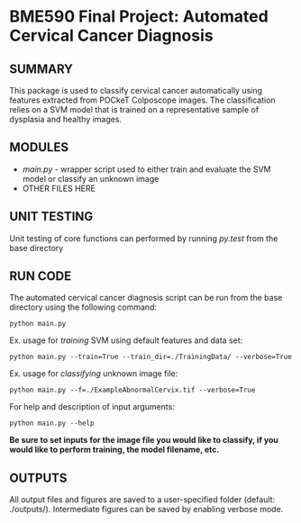 # BME590 Final Project: Automated Cervical Cancer Diagnosis

## SUMMARY
This package is used to classify cervical cancer automatically using features extracted from POCkeT Colposcope images. The classification relies on a SVM model that is trained on a representative sample of dysplasia and healthy images.

## MODULES
* *main.py* - wrapper script used to either train and evaluate the SVM model or classify an unknown image 
* OTHER FILES HERE

## UNIT TESTING
Unit testing of core functions can performed by running *py.test* from the base directory

## RUN CODE
The automated cervical cancer diagnosis script can be run from the base directory using the following command:
```
python main.py
```

Ex. usage for _training_ SVM using default features and data set:
```
python main.py --train=True --train_dir=./TrainingData/ --verbose=True
```
Ex. usage for _classifying_ unknown image file:
```
python main.py --f=./ExampleAbnormalCervix.tif --verbose=True
```
For help and description of input arguments:
```
python main.py --help
```
**Be sure to set inputs for the image file you would like to classify, if you would like to perform training, the model filename, etc.** 

## OUTPUTS
All output files and figures are saved to a user-specified folder (default: ./outputs/). Intermediate figures can be saved by enabling verbose mode.